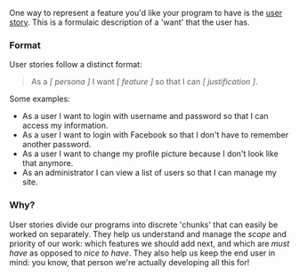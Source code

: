 One way to represent a feature you'd like your program to have is the [user story](https://manifesto.co.uk/agile-concepts-user-stories/). This is a formulaic description of a 'want' that the user has.


### Format

User stories follow a distinct format:

> As a _[ persona ]_ I want _[ feature ]_ so that I can _[ justification ]_.

Some examples:

  * As a user I want to login with username and password so that I can access my information.
  * As a user I want to login with Facebook so that I don't have to remember another password.
  * As a user I want to change my profile picture because I don't look like that anymore.
  * As an administrator I can view a list of users so that I can manage my site.


### Why?

User stories divide our programs into discrete 'chunks' that can easily be worked on separately. They help us understand and manage the _scope_ and priority of our work: which features we should add next, and which are _must have_ as opposed to _nice to have_. They also help us keep the end user in mind: you know, that person we're actually developing all this for!

